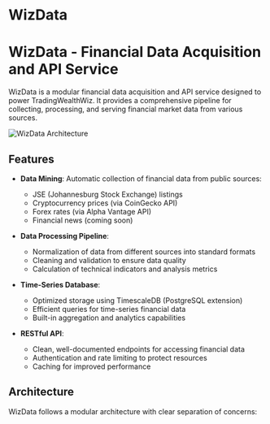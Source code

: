 # WizData
# WizData - Financial Data Acquisition and API Service

WizData is a modular financial data acquisition and API service designed to power TradingWealthWiz. It provides a comprehensive pipeline for collecting, processing, and serving financial market data from various sources.

![WizData Architecture](https://via.placeholder.com/800x400?text=WizData+Architecture)

## Features

- **Data Mining**: Automatic collection of financial data from public sources:
  - JSE (Johannesburg Stock Exchange) listings
  - Cryptocurrency prices (via CoinGecko API)
  - Forex rates (via Alpha Vantage API)
  - Financial news (coming soon)

- **Data Processing Pipeline**:
  - Normalization of data from different sources into standard formats
  - Cleaning and validation to ensure data quality
  - Calculation of technical indicators and analysis metrics

- **Time-Series Database**:
  - Optimized storage using TimescaleDB (PostgreSQL extension)
  - Efficient queries for time-series financial data
  - Built-in aggregation and analytics capabilities

- **RESTful API**:
  - Clean, well-documented endpoints for accessing financial data
  - Authentication and rate limiting to protect resources
  - Caching for improved performance

## Architecture

WizData follows a modular architecture with clear separation of concerns:

